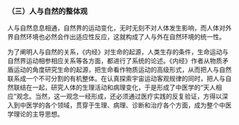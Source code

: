 ### （三）人与自然的整体观

人与自然息息相通，自然界的运动变化，无时无刻不对人体发生影响，而人体对外界自然环境也必然会作出适应性反应，这就构成了人与外在自然环境的统一性。

为了阐明人与自然的关系，《内经》对生命的起源，人类生存的条件，生命运动与自然界运动相参相应关系等各方面，都进行了系统的论述。《内经》作者从物质矛盾运动的角度研究生命的起源，把生命看作物质运动的高级形式，从而把人与自然联系成一个不可分割的有机整体。在认真探索宇宙运动客观规律的同时，把人与自然联结在一起，研究人体的生理活动和病理变化，于是形成了中医学的“天人相应”观念。当然，这一观念一经形成，还必须通过医疗实践的反复验证，方得以深入到中医学的各个领域，贯穿于生理、病理、诊断和治疗各个方面，成为整个中医学理论的主导思想。

